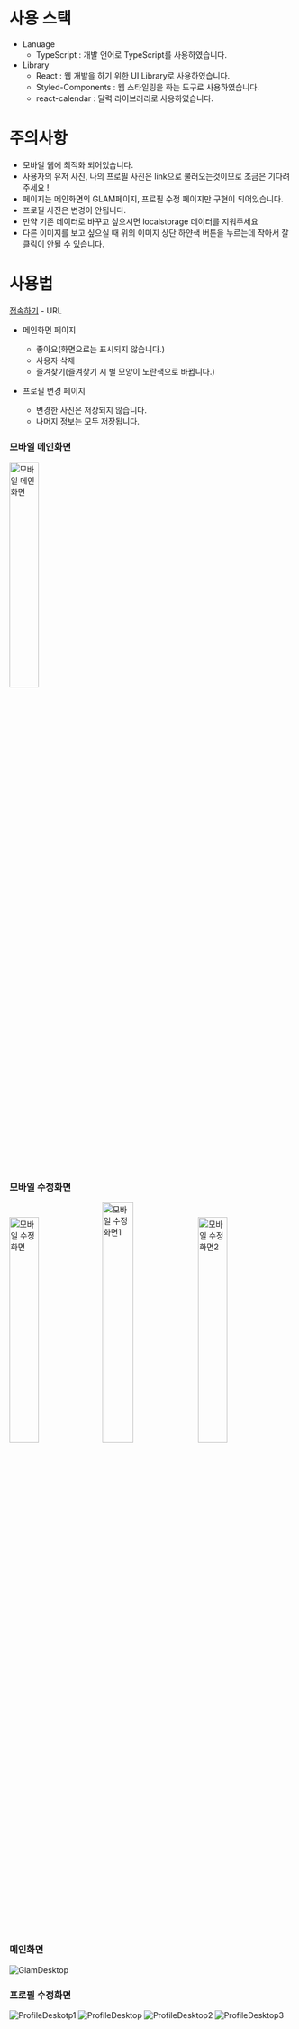 # 사용 스택
- Lanuage
  - TypeScript : 개발 언어로 TypeScript를 사용하였습니다.
- Library 
  - React : 웹 개발을 하기 위한 UI Library로 사용하였습니다.
  - Styled-Components : 웹 스타일링을 하는 도구로 사용하였습니다.
  - react-calendar : 달력 라이브러리로 사용하였습니다.

# 주의사항
- 모바일 웹에 최적화 되어있습니다. 
- 사용자의 유저 사진, 나의 프로필 사진은 link으로 불러오는것이므로 조금은 기다려주세요 ! 
- 페이지는 메인화면의 GLAM페이지, 프로필 수정 페이지만 구현이 되어있습니다. 
- 프로필 사진은 변경이 안됩니다. 
- 만약 기존 데이터로 바꾸고 싶으시면 localstorage 데이터를 지워주세요
- 다른 이미지를 보고 싶으실 때 위의 이미지 상단 하얀색 버튼을 누르는데 작아서 잘 클릭이 안될 수 있습니다.

# 사용법
[접속하기](https://jsh0128.github.io/GLAM/) - URL<br/>
- 메인화면 페이지
  - 좋아요(화면으로는 표시되지 않습니다.)
  - 사용자 삭제
  - 즐겨찾기(즐겨찾기 시 별 모양이 노란색으로 바뀝니다.)

- 프로필 변경 페이지
  - 변경한 사진은 저장되지 않습니다.
  - 나머지 정보는 모두 저장됩니다.

### 모바일 메인화면
<img src="https://user-images.githubusercontent.com/52942411/127020355-2d0e9f83-48b0-43e8-b5c5-a24a1a112a3e.PNG" alt="모바일 메인화면" width="32%"/>

### 모바일 수정화면
<div>
<img src="https://user-images.githubusercontent.com/52942411/127099232-309a0b74-2bb2-4809-ae9b-4a2bb7c4858e.PNG" alt="모바일 수정화면" width="32%"/>
<img src="https://user-images.githubusercontent.com/52942411/127020341-dc1c30cc-0b21-4294-a116-0afe788ed488.PNG" alt="모바일 수정화면1" width="33%"/>
<img src="https://user-images.githubusercontent.com/52942411/127020337-397a0c41-8f35-4cdc-b23e-7750fbb8dbd5.PNG" alt="모바일 수정화면2" width="32%"/>
</div>

### 메인화면
![GlamDesktop](https://user-images.githubusercontent.com/52942411/127020343-0da6323e-a02a-441c-b19c-583f3dc0e9b6.PNG)

### 프로필 수정화면
![ProfileDeskotp1](https://user-images.githubusercontent.com/52942411/127020359-6076eef6-a0db-4075-979c-4aeec916639a.PNG)
![ProfileDesktop](https://user-images.githubusercontent.com/52942411/127020366-e450b437-fbd7-44c8-b0f8-75f6e6a27503.PNG)
![ProfileDesktop2](https://user-images.githubusercontent.com/52942411/127020330-e252b1c2-1068-4d29-b32f-420f794ed004.PNG)
![ProfileDesktop3](https://user-images.githubusercontent.com/52942411/127020335-910740ad-64c1-439a-a9b3-03b935d84bdd.PNG)
